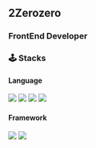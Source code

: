 
<H2> 2Zerozero </H2>
<H3> FrontEnd Developer </H3>


<H3>🕹️ Stacks </H3>

<H4>Language</H4>
<img src="https://img.shields.io/badge/html5-E34F26?style=flat&logo=html5&logoColor=white"/> <img src="https://img.shields.io/badge/css-1572B6?style=flat&logo=css3&logoColor=white"/> <img src="https://img.shields.io/badge/javascript-F7DF1E?style=flat&logo=javascript&logoColor=black"/> <img src="https://img.shields.io/badge/typescript-3178C6?style=flat&logo=typescript&logoColor=white"/> 

<H4>Framework</H4>
<img src="https://img.shields.io/badge/react.js-61DAFB?style=flat&logo=react&logoColor=black"/> <img src="https://img.shields.io/badge/next.js-000000?style=flat&logo=next.js&logoColor=white"/>

